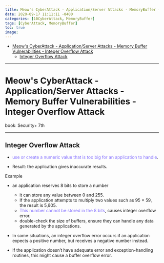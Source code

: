 ```yaml
---
title: Meow's CyberAttack - Application/Server Attacks - MemoryBuffer - Integer Overflow Attack
date: 2020-09-17 11:11:11 -0400
categories: [10CyberAttack, MemoryBuffer]
tags: [CyberAttack, MemoryBuffer]
toc: true
image:
---
```


- [Meow's CyberAttack - Application/Server Attacks - Memory Buffer Vulnerabilities - Integer Overflow Attack](#meows-cyberattack---applicationserver-attacks---memory-buffer-vulnerabilities---integer-overflow-attack)
  - [Integer Overflow Attack](#integer-overflow-attack)

---

# Meow's CyberAttack - Application/Server Attacks - Memory Buffer Vulnerabilities - Integer Overflow Attack
 
book: Security+ 7th 
 
<font color=LightSlateBlue></font>
<font color=OrangeRed></font>

---

## Integer Overflow Attack

- <font color=LightSlateBlue>use or create a numeric value that is too big for an application to handle</font>.

- Result: the application gives inaccurate results. 

Example
- an application reserves 8 bits to store a number
  - it can store any value between 0 and 255. 
  - If the application attempts to multiply two values such as 95 × 59, the result is 5,605. 
  - <font color=LightSlateBlue>This number cannot be stored in the 8 bits</font>, causes integer overflow error.
  - double-check the size of buffers, ensure they can handle any data generated by the applications.

- In some situations, an integer overflow error occurs if an application expects a positive number, but receives a negative number instead. 

- If the application doesn’t have adequate error and exception-handling routines, this might cause a buffer overflow error. 
